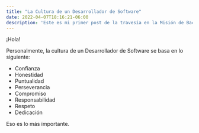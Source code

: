 ```yaml
---
title: "La Cultura de un Desarrollador de Software"
date: 2022-04-07T18:16:21-06:00
description: 'Este es mi primer post de la travesía en la Misión de Backend con Node JS de Launch X.'
---
```


¡Hola!

Personalmente, la cultura de un Desarrollador de Software se basa en lo siguiente:
- Confianza
- Honestidad
- Puntualidad
- Perseverancia
- Compromiso
- Responsabilidad
- Respeto
- Dedicación

Eso es lo más importante.
